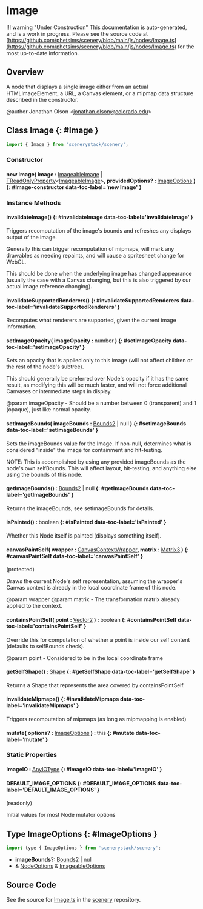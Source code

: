# Image

!!! warning "Under Construction"
    This documentation is auto-generated, and is a work in progress. Please see the source code at
    [https://github.com/phetsims/scenery/blob/main/js/nodes/Image.ts](https://github.com/phetsims/scenery/blob/main/js/nodes/Image.ts) for the most up-to-date information.

## Overview

A node that displays a single image either from an actual HTMLImageElement, a URL, a Canvas element, or a mipmap
data structure described in the constructor.

@author Jonathan Olson &lt;jonathan.olson@colorado.edu&gt;

## Class Image {: #Image }


```js
import { Image } from 'scenerystack/scenery';
```
### Constructor

#### new Image( image : <span style="font-weight: 400;">[ImageableImage](../scenery/Imageable.md#ImageableImage) | [TReadOnlyProperty](../axon/TReadOnlyProperty.md)&lt;[ImageableImage](../scenery/Imageable.md#ImageableImage)&gt;</span>, providedOptions? : <span style="font-weight: 400;">[ImageOptions](../scenery/Image.md#ImageOptions)</span> ) {: #Image-constructor data-toc-label='new Image' }

### Instance Methods

#### invalidateImage() {: #invalidateImage data-toc-label='invalidateImage' }

Triggers recomputation of the image's bounds and refreshes any displays output of the image.

Generally this can trigger recomputation of mipmaps, will mark any drawables as needing repaints, and will
cause a spritesheet change for WebGL.

This should be done when the underlying image has changed appearance (usually the case with a Canvas changing,
but this is also triggered by our actual image reference changing).

#### invalidateSupportedRenderers() {: #invalidateSupportedRenderers data-toc-label='invalidateSupportedRenderers' }

Recomputes what renderers are supported, given the current image information.

#### setImageOpacity( imageOpacity : <span style="font-weight: 400;"><span style="color: hsla(calc(var(--md-hue) + 180deg),80%,40%,1);">number</span></span> ) {: #setImageOpacity data-toc-label='setImageOpacity' }

Sets an opacity that is applied only to this image (will not affect children or the rest of the node's subtree).

This should generally be preferred over Node's opacity if it has the same result, as modifying this will be much
faster, and will not force additional Canvases or intermediate steps in display.

@param imageOpacity - Should be a number between 0 (transparent) and 1 (opaque), just like normal opacity.

#### setImageBounds( imageBounds : <span style="font-weight: 400;">[Bounds2](../dot/Bounds2.md) | <span style="color: hsla(calc(var(--md-hue) + 180deg),80%,40%,1);">null</span></span> ) {: #setImageBounds data-toc-label='setImageBounds' }

Sets the imageBounds value for the Image. If non-null, determines what is considered "inside" the image for
containment and hit-testing.

NOTE: This is accomplished by using any provided imageBounds as the node's own selfBounds. This will affect layout,
hit-testing, and anything else using the bounds of this node.

#### getImageBounds() : <span style="font-weight: 400;">[Bounds2](../dot/Bounds2.md) | <span style="color: hsla(calc(var(--md-hue) + 180deg),80%,40%,1);">null</span></span> {: #getImageBounds data-toc-label='getImageBounds' }

Returns the imageBounds, see setImageBounds for details.

#### isPainted() : <span style="font-weight: 400;"><span style="color: hsla(calc(var(--md-hue) + 180deg),80%,40%,1);">boolean</span></span> {: #isPainted data-toc-label='isPainted' }

Whether this Node itself is painted (displays something itself).

#### canvasPaintSelf( wrapper : <span style="font-weight: 400;">[CanvasContextWrapper](../scenery/CanvasContextWrapper.md)</span>, matrix : <span style="font-weight: 400;">[Matrix3](../dot/Matrix3.md)</span> ) {: #canvasPaintSelf data-toc-label='canvasPaintSelf' }

(protected)

Draws the current Node's self representation, assuming the wrapper's Canvas context is already in the local
coordinate frame of this node.

@param wrapper
@param matrix - The transformation matrix already applied to the context.

#### containsPointSelf( point : <span style="font-weight: 400;">[Vector2](../dot/Vector2.md)</span> ) : <span style="font-weight: 400;"><span style="color: hsla(calc(var(--md-hue) + 180deg),80%,40%,1);">boolean</span></span> {: #containsPointSelf data-toc-label='containsPointSelf' }

Override this for computation of whether a point is inside our self content (defaults to selfBounds check).

@param point - Considered to be in the local coordinate frame

#### getSelfShape() : <span style="font-weight: 400;">[Shape](../kite/Shape.md)</span> {: #getSelfShape data-toc-label='getSelfShape' }

Returns a Shape that represents the area covered by containsPointSelf.

#### invalidateMipmaps() {: #invalidateMipmaps data-toc-label='invalidateMipmaps' }

Triggers recomputation of mipmaps (as long as mipmapping is enabled)

#### mutate( options? : <span style="font-weight: 400;">[ImageOptions](../scenery/Image.md#ImageOptions)</span> ) : <span style="font-weight: 400;"><span style="color: hsla(calc(var(--md-hue) + 180deg),80%,40%,1);">this</span></span> {: #mutate data-toc-label='mutate' }

### Static Properties

#### ImageIO : <span style="font-weight: 400;">[AnyIOType](../tandem/IOType.md#AnyIOType)</span> {: #ImageIO data-toc-label='ImageIO' }

#### DEFAULT_IMAGE_OPTIONS {: #DEFAULT_IMAGE_OPTIONS data-toc-label='DEFAULT_IMAGE_OPTIONS' }

(readonly)

Initial values for most Node mutator options



## Type ImageOptions {: #ImageOptions }


```js
import type { ImageOptions } from 'scenerystack/scenery';
```


- **imageBounds**?: [Bounds2](../dot/Bounds2.md) | <span style="color: hsla(calc(var(--md-hue) + 180deg),80%,40%,1);">null</span>
- &amp; [NodeOptions](../scenery/Node.md#NodeOptions) &amp; [ImageableOptions](../scenery/Imageable.md#ImageableOptions)




## Source Code

See the source for [Image.ts](https://github.com/phetsims/scenery/blob/main/js/nodes/Image.ts) in the [scenery](https://github.com/phetsims/scenery) repository.
